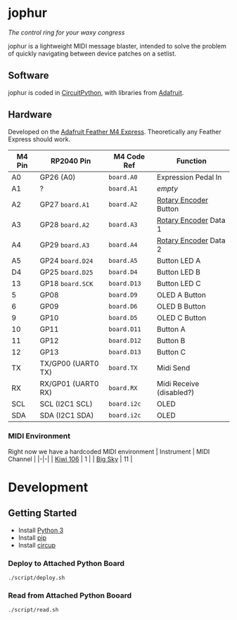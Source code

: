 # jophur
_The control ring for your waxy congress_

jophur is a lightweight MIDI message blaster, intended to solve the problem of quickly navigating between device patches on a setlist.

## Software
jophur is coded in [CircuitPython](https://github.com/adafruit/circuitpython), with libraries from [Adafruit](https://github.com/adafruit/Adafruit_CircuitPython_Bundle/).

## Hardware
Developed on the [Adafruit Feather M4 Express](https://learn.adafruit.com/adafruit-feather-m4-express-atsamd51). Theoretically any Feather Express should work.

| M4 Pin | RP2040 Pin | M4 Code Ref | Function |
|-|-|-|-|
| A0 | GP26 (A0) | `board.A0` | Expression Pedal In |
| A1 | ? | `board.A1` | _empty_ |
| A2 | GP27 `board.A1` | `board.A2` | [Rotary Encoder](https://learn.adafruit.com/rotary-encoder/overview) Button |
| A3 | GP28 `board.A2`| `board.A3` | [Rotary Encoder](https://learn.adafruit.com/rotary-encoder/overview) Data 1 |
| A4 | GP29 `board.A3` | `board.A4` | [Rotary Encoder](https://learn.adafruit.com/rotary-encoder/overview) Data 2 |
| A5 | GP24 `board.D24` | `board.A5` | Button LED A |
| D4 | GP25 `board.D25` | `board.D4` | Button LED B |
| 13 | GP18 `board.SCK` | `board.D13` | Button LED C |
| 5 | GP08 | `board.D9` | OLED A Button |
| 6 | GP09 | `board.D6` | OLED B Button |
| 9 | GP10 | `board.D5` | OLED C Button |
| 10 | GP11 | `board.D11` | Button A |
| 11 | GP12 | `board.D12` | Button B |
| 12 | GP13 | `board.D13` | Button C |
| TX | TX/GP00 (UART0 TX) | `board.TX` | Midi Send |
| RX | RX/GP01 (UART0 RX) | `board.RX` | Midi Receive (disabled?) |
| SCL | SCL (I2C1 SCL) | `board.i2c` | OLED |
| SDA | SDA (I2C1 SDA) | `board.i2c` | OLED |


### MIDI Environment
Right now we have a hardcoded MIDI environment
| Instrument | MIDI Channel |
|-|-|
| [Kiwi 106](https://www.kiwitechnics.com/kiwi-106.htm) | 1 |
| [Big Sky](https://www.strymon.net/support/bigsky/) | 11 |

# Development
## Getting Started
- Install [Python 3](https://www.python.org/downloads/)
- Install [pip](https://pypi.org/project/pip/)
- Install [circup](https://github.com/adafruit/circup)

### Deploy to Attached Python Board
`./script/deploy.sh`

### Read from Attached Python Booard
`./script/read.sh`
